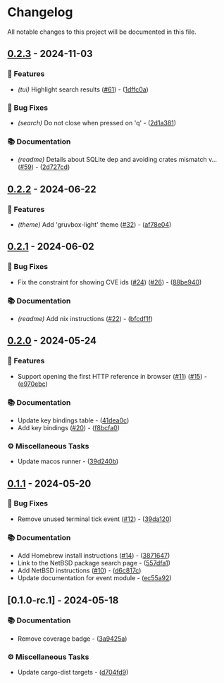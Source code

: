 # Changelog

All notable changes to this project will be documented in this file.

## [0.2.3](https://github.com/orhun/flawz/compare/0.2.2..0.2.3) - 2024-11-03

### 🚀 Features

- *(tui)* Highlight search results ([#61](https://github.com/orhun/flawz/pull/61)) - ([1dffc0a](https://github.com/orhun/flawz/commit/1dffc0affff1a23c8e7b4c3aef798999d8f66666))

### 🐛 Bug Fixes

- *(search)* Do not close when pressed on 'q' - ([2d1a381](https://github.com/orhun/flawz/commit/2d1a38190cb6059648ac082776580b7241737973))

### 📚 Documentation

- *(readme)* Details about SQLite dep and avoiding crates mismatch v… ([#59](https://github.com/orhun/flawz/pull/59)) - ([2d727cd](https://github.com/orhun/flawz/commit/2d727cd29c7c05e0ff22e6c6885e5ab170dfae17))

## [0.2.2](https://github.com/orhun/flawz/compare/0.2.1..0.2.2) - 2024-06-22

### 🚀 Features

- *(theme)* Add 'gruvbox-light' theme ([#32](https://github.com/orhun/flawz/pull/32)) - ([af78e04](https://github.com/orhun/flawz/commit/af78e04992867b6cec4f8dca4a89fd068911b19f))

## [0.2.1](https://github.com/orhun/flawz/compare/0.2.0..0.2.1) - 2024-06-02

### 🐛 Bug Fixes

- Fix the constraint for showing CVE ids ([#24](https://github.com/orhun/flawz/pull/24)) ([#26](https://github.com/orhun/flawz/pull/26)) - ([88be940](https://github.com/orhun/flawz/commit/88be940db99e50a1d27fd6595209724921666ce9))

### 📚 Documentation

- *(readme)* Add nix instructions ([#22](https://github.com/orhun/flawz/pull/22)) - ([bfcdf1f](https://github.com/orhun/flawz/commit/bfcdf1f56c4358f805af8d63a94e3435087b2299))

## [0.2.0](https://github.com/orhun/flawz/compare/0.1.1..0.2.0) - 2024-05-24

### 🚀 Features

- Support opening the first HTTP reference in browser ([#11](https://github.com/orhun/flawz/pull/11)) ([#15](https://github.com/orhun/flawz/pull/15)) - ([e970ebc](https://github.com/orhun/flawz/commit/e970ebc84ddf3016e2507cd74bedd88873972e03))

### 📚 Documentation

- Update key bindings table - ([41dea0c](https://github.com/orhun/flawz/commit/41dea0cc623de18b833d307d618b004074fcb055))
- Add key bindings ([#20](https://github.com/orhun/flawz/pull/20)) - ([f8bcfa0](https://github.com/orhun/flawz/commit/f8bcfa023e22ac602f41f423075233fff7b3fa58))

### ⚙️ Miscellaneous Tasks

- Update macos runner - ([39d240b](https://github.com/orhun/flawz/commit/39d240b2e5cb0b86fdcbd24c142ba10f0d4a914c))

## [0.1.1](https://github.com/orhun/flawz/compare/0.1.0-rc.1..0.1.1) - 2024-05-20

### 🐛 Bug Fixes

- Remove unused terminal tick event ([#12](https://github.com/orhun/flawz/pull/12)) - ([39da120](https://github.com/orhun/flawz/commit/39da120b09602bb81ab23e42d11fc01ac7fded25))

### 📚 Documentation

- Add Homebrew install instructions ([#14](https://github.com/orhun/flawz/pull/14)) - ([3871647](https://github.com/orhun/flawz/commit/3871647308d0185635e47df3d1850cfaa67200e1))
- Link to the NetBSD package search page - ([557dfa1](https://github.com/orhun/flawz/commit/557dfa16fae3e02c5972a79bc7de6c8c028b3083))
- Add NetBSD instructions ([#10](https://github.com/orhun/flawz/pull/10)) - ([d6c817c](https://github.com/orhun/flawz/commit/d6c817c00683ef5832760f8711b1f9e0aa7cdbe6))
- Update documentation for event module - ([ec55a92](https://github.com/orhun/flawz/commit/ec55a929251621398288f1447c04a1b77770b768))

## [0.1.0-rc.1] - 2024-05-18

### 📚 Documentation

- Remove coverage badge - ([3a9425a](https://github.com/orhun/flawz/commit/3a9425aca2631bbcb9b0442922b2cf2b6d78bc99))

### ⚙️ Miscellaneous Tasks

- Update cargo-dist targets - ([d704fd9](https://github.com/orhun/flawz/commit/d704fd9c02297f7073e3d37e0deae6ce35c4dad1))
